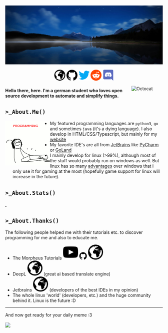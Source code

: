 [![](assets/logo-background_high.jpg)](#)

<p align="center">
    <a href="http://bytedream.org"><img src="assets/web.svg" alt="Website" width="35px"/></a>
    <a href="https://github.com/ByteDream"><img src="assets/github.svg" alt="Github" width="35px"/></a>
    <a href="https://twitter.com/bytedream_dev"><img src="assets/twitter.svg" alt="Twitter" width="35px"/></a>
    <a href="https://www.reddit.com/user/ByteDream"><img src="assets/reddit.svg" alt="Reddit" width="35px"/></a>
    <a href="https://discordapp.com/users/650417934073593886"><img src="assets/discord.svg" alt="Discord" width="35px"/></a>
</p>

<img align="right" src="https://user-images.githubusercontent.com/5713670/87202985-820dcb80-c2b6-11ea-9f56-7ec461c497c3.gif" alt="Octocat" width="100">

#### Hello there, <ByteDream/> here. I'm a german student who loves open source development to automate and simplify things.

## `>_About.Me()`

<img align="left" src="assets/programming.gif" alt="" width="143px">

- My featured programming languages are `python3`, `go` and sometimes `java` (it's a dying language).
  I also develop in HTML/CSS/Typescript, but mainly for my [website](http://bytedream.org)
- My favorite IDE's are all from [JetBrains](https://www.jetbrains.com/) like [PyCharm](https://www.jetbrains.com/pycharm/) or [GoLand](https://www.jetbrains.com/go/)
- I mainly develop for linux (>99%), although most of the stuff would probably run on windows as well.
  But linux has so many [advantages](https://www.reddit.com/r/linuxmemes/comments/j97tjs/windows_needs_to_update_microhaft_edge_and/) over windows that i only use it for gaming at the most (hopefully game support for linux will increase in the future).

## `>_About.Stats()`

<p>
    <a href="https://github.com/ByteDream" style="width: 100%">
        <img src="https://github-readme-stats.vercel.app/api?username=ByteDream&show_icons=true&theme=radical" alt="" height="160px"/>
        <img src="https://github-readme-stats.vercel.app/api/top-langs/?username=ByteDream&layout=compact&theme=radical" alt="" height="160px"/>
    </a>
</p>

## `>_About.Thanks()`

The following people helped me with their tutorials etc. to discover programming for me and also to educate me.

<ul>
    <li>
        The Morpheus Tutorials
        <a href="https://www.youtube.com/user/TheMorpheus407"><img src="assets/youtube.svg" alt="Youtube"/></a>
        <a href="https://github.com/TheMorpheus407"><img src="assets/github.svg" alt="GitHub" width="24"/></a>
        <a href="https://the-morpheus.de/"><img src="assets/web.svg" alt="Website"/></a>
    </li>
    <li>
        DeepL
        <a href="https://www.deepl.com"><img src="assets/web.svg" alt="Website"/></a>
        (great ai based translate engine)
    </li>
    <li>
        Jetbrains
        <a href="https://www.jetbrains.com/"><img src="assets/web.svg" alt="Website"/></a>
        (developers of the best IDEs in my opinion)
    </li>
    <li>The whole linux 'world' (developers, etc.) and the huge community behind it. Linux is the future :D</li>
</ul>

---

And now get ready for your daily meme :3

<a href="http://bytedream.org/api/media/meme?type=daily"><img align="center" src="http://bytedream.org/api/media/meme?type=daily"></img></a>


